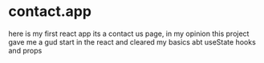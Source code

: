 # contact.app
here is my first react app its a contact us page, in my opinion this project gave me a gud start in the react and cleared my basics abt useState hooks and props
